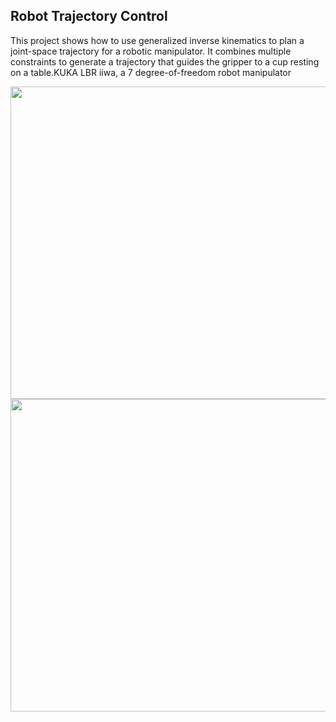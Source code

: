 ## Robot Trajectory Control
This project shows how to use generalized inverse kinematics to plan a joint-space trajectory for a
robotic manipulator. It combines multiple constraints to generate a trajectory that guides the gripper
to a cup resting on a table.KUKA LBR iiwa, a 7 degree-of-freedom robot manipulator

<img src="https://github.com/souvik0306/robot-trajectory-control/blob/master/Simulation_images/First_look.jpg" width="600" height="500">

<img src="https://github.com/souvik0306/robot-trajectory-control/blob/master/Simulation_images/Final_Trajectory.gif" width="600" height="500">

